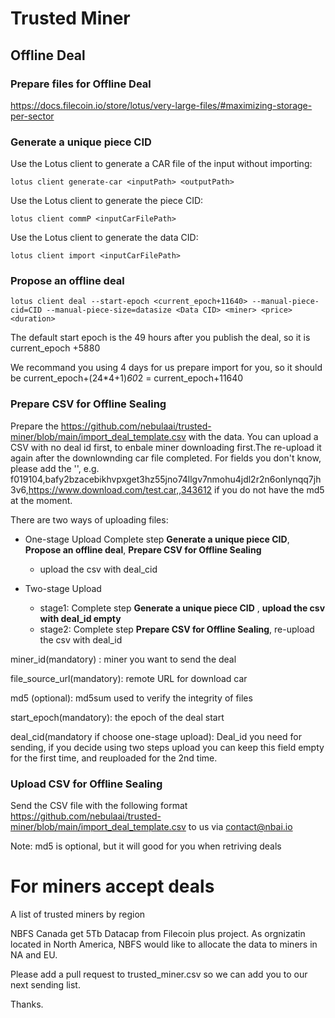 # Trusted Miner
## Offline Deal
### Prepare files for Offline Deal
https://docs.filecoin.io/store/lotus/very-large-files/#maximizing-storage-per-sector

### Generate a unique piece CID
Use the Lotus client to generate a CAR file of the input without importing:
```
lotus client generate-car <inputPath> <outputPath>
```
Use the Lotus client to generate the piece CID:
```
lotus client commP <inputCarFilePath>
```
Use the Lotus client to generate the data CID:
```
lotus client import <inputCarFilePath>
```
### Propose an offline deal
```
lotus client deal --start-epoch <current_epoch+11640> --manual-piece-cid=CID --manual-piece-size=datasize <Data CID> <miner> <price> <duration>
```
The default start epoch is the 49 hours after you publish the deal, so it is current_epoch +5880

We recommand you using 4 days for us prepare import for you, so it should be  current_epoch+(24*4+1)*60*2 = current_epoch+11640

### Prepare CSV for Offline Sealing

Prepare the https://github.com/nebulaai/trusted-miner/blob/main/import_deal_template.csv with the data.
You can upload a CSV with no deal id first, to enbale miner downloading first.The re-upload it again after the downlownding car file completed.
For fields you don't know, please add the '', e.g.  f019104,bafy2bzacebikhvpxget3hz55jno74llgv7nmohu4jdl2r2n6onlynqq7jh3v6,https://www.download.com/test.car,,343612 if you do not have the md5 at the moment.

There are two ways of uploading files:

* One-stage Upload
Complete step  **Generate a unique piece CID**, **Propose an offline deal**,  **Prepare CSV for Offline Sealing**
  * upload the csv with deal_cid 

* Two-stage Upload
  * stage1: Complete step  **Generate a unique piece CID** , **upload the csv with deal_id empty**
  * stage2:  Complete step  **Prepare CSV for Offline Sealing**, re-upload the csv with deal_id


miner_id(mandatory) : miner you want to send the deal

file_source_url(mandatory): remote URL for download car

md5 (optional): md5sum used to verify the integrity of files

start_epoch(mandatory): the epoch of the deal start

deal_cid(mandatory if choose one-stage upload): Deal_id you need for sending, if you decide using two steps upload you can keep this field empty for the first time, and reuploaded for the 2nd time.



### Upload CSV for Offline Sealing
Send the CSV file with the following format https://github.com/nebulaai/trusted-miner/blob/main/import_deal_template.csv  to us via contact@nbai.io

Note: md5 is optional, but it will good for you when retriving deals


# For miners accept deals

A list of trusted miners by region

NBFS Canada get 5Tb Datacap from Filecoin plus project. As orgnizatin located in North America, NBFS would like to allocate the data to miners in NA and EU.

Please add a pull request to trusted_miner.csv so we can add you to our next sending list.

Thanks.

